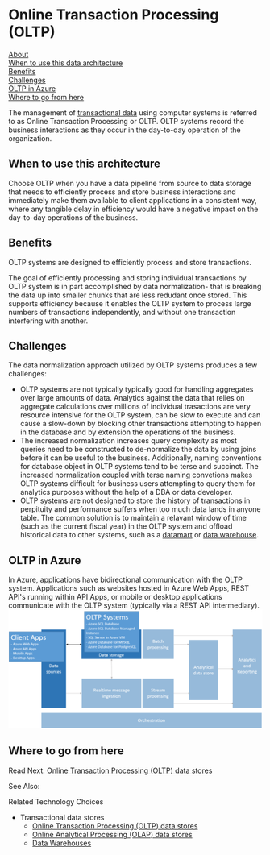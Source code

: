 # Online Transaction Processing (OLTP)

[About]()  
[When to use this data architecture](#whentouse)  
[Benefits](#benefits)  
[Challenges](#challenges)  
[OLTP in Azure](#inazure)   
[Where to go from here](#wheretogo)  

<a name="about"></a>
The management of [transactional data](../common-architectures/transactional-data.md) using computer systems is referred to as Online Transaction Processing or OLTP. OLTP systems record the business interactions as they occur in the day-to-day operation of the organization.

## <a name="whentouse"></a>When to use this architecture
Choose OLTP when you have a data pipeline from source to data storage that needs to efficiently process and store business interactions and immediately make them available to client applications in a consistent way, where any tangible delay in efficiency would have a negative impact on the day-to-day operations of the business.  

## <a name="benefits"></a>Benefits
OLTP systems are designed to efficiently process and store transactions. 

The goal of efficiently processing and storing individual transactions by OLTP system is in part accomplished by data normalization- that is breaking the data up into smaller chunks that are less redudant once stored. This supports efficiency because it enables the OLTP system to process large numbers of transactions independently, and without one transaction interfering with another. 

## <a name="challenges"></a>Challenges
The data normalization approach utilized by OLTP systems produces a few challenges:
- OLTP systems are not typically typically good for handling aggregates over large amounts of data. Analytics against the data that relies on aggregate calculations over millions of individual trasactions are very resource intensive for the OLTP system, can be slow to execute and can cause a slow-down by blocking other transactions attempting to happen in the database and by extension the operations of the business. 
- The increased normalization increases query complexity as most queries need to be constructed to de-normalize the data by using joins before it can be useful to the business. Additionally, naming conventions for database object in OLTP systems tend to be terse and succinct. The increased normalization coupled with terse naming convetions makes OLTP systems difficult for business users attempting to query them for analytics purposes without the help of a DBA or data developer. 
- OLTP systems are not designed to store the history of transactions in perpituity and performance suffers when too much data lands in anyone table. The common solution is to maintain a relavant window of time (such as the current fiscal year) in the OLTP system and offload historical data to other systems, such as a [datamart](./data-mart.md) or [data warehouse](./data-warehouse.md).

## <a name="inazure"></a>OLTP in Azure
In Azure, applications have bidirectional communication with the OLTP system. Applications such as websites hosted in Azure Web Apps, REST API's running within API Apps, or mobile or desktop applications communicate with the OLTP system (typically via a REST API intermediary).  
![OLTP in Azure](./images/oltp-data-pipeline.png)

## <a name="wheretogo"></a>Where to go from here
Read Next:
[Online Transaction Processing (OLTP) data stores](../technology-choices/oltp-data-stores.md)

See Also:

Related Technology Choices
- Transactional data stores
    - [Online Transaction Processing (OLTP) data stores](../technology-choices/oltp-data-stores.md)
    - [Online Analytical Processing (OLAP) data stores](../technology-choices/olap-data-stores.md)
    - [Data Warehouses](../technology-choices/data-warehouses.md)